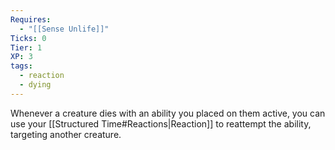 ```yaml
---
Requires:
  - "[[Sense Unlife]]"
Ticks: 0
Tier: 1
XP: 3
tags:
  - reaction
  - dying
---
```

Whenever a creature dies with an ability you placed on them active, you can use your [[Structured Time#Reactions|Reaction]] to reattempt the ability, targeting another creature.